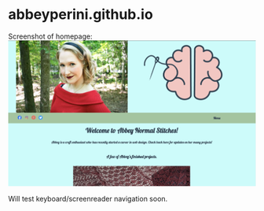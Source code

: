 # abbeyperini.github.io

Screenshot of homepage:
![Screenshot of homepage](current_home.png)

Will test keyboard/screenreader navigation soon.
